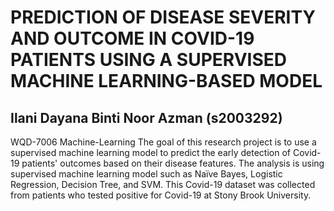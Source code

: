 # PREDICTION OF DISEASE SEVERITY AND OUTCOME IN COVID-19 PATIENTS USING A SUPERVISED MACHINE LEARNING-BASED MODEL
## Ilani Dayana Binti Noor Azman (s2003292)

WQD-7006 Machine-Learning
The goal of this research project is to use a supervised machine learning model to predict the early detection of Covid-19 patients' outcomes based on their disease features. The analysis is using supervised machine learning model such as Naïve Bayes, Logistic Regression, Decision Tree, and SVM. This Covid-19 dataset was collected from patients who tested positive for Covid-19 at Stony Brook University.
